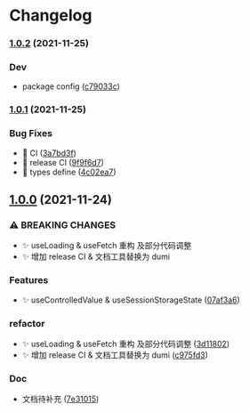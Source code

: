 # Changelog

### [1.0.2](https://www.github.com/shiheng-fe/hooks/compare/v1.0.1...v1.0.2) (2021-11-25)


### Dev

* package config ([c79033c](https://www.github.com/shiheng-fe/hooks/commit/c79033cae684fda54ea8e3a56f44ca4bc616eea1))

### [1.0.1](https://www.github.com/shiheng-fe/hooks/compare/v1.0.0...v1.0.1) (2021-11-25)


### Bug Fixes

* :bug: CI ([3a7bd3f](https://www.github.com/shiheng-fe/hooks/commit/3a7bd3f9b335c26250c1603fa213730d2cfa94a0))
* :bug: release CI ([9f9f6d7](https://www.github.com/shiheng-fe/hooks/commit/9f9f6d7a2bd5efa51ae4eb8f07f61f39e055d35e))
* :bug: types define ([4c02ea7](https://www.github.com/shiheng-fe/hooks/commit/4c02ea749bc53ef9ddd0585f95f7125ce77b4045))

## [1.0.0](https://www.github.com/shiheng-fe/hooks/compare/v0.0.15...v1.0.0) (2021-11-24)


### ⚠ BREAKING CHANGES

* :sparkles: useLoading & useFetch 重构 及部分代码调整
* :sparkles: 增加 release CI & 文档工具替换为 dumi

### Features

* :sparkles: useControlledValue & useSessionStorageState ([07af3a6](https://www.github.com/shiheng-fe/hooks/commit/07af3a65bfdb97032680f95e2e7b7c26a70e8ecd))


### refactor

* :sparkles: useLoading & useFetch 重构 及部分代码调整 ([3d11802](https://www.github.com/shiheng-fe/hooks/commit/3d11802416092bf160d34e8dc2df34b11a04d2a6))
* :sparkles: 增加 release CI & 文档工具替换为 dumi ([c975fd3](https://www.github.com/shiheng-fe/hooks/commit/c975fd396988f8be31a3b70949ff3abf9d293d8f))


### Doc

* 文档待补充 ([7e31015](https://www.github.com/shiheng-fe/hooks/commit/7e31015468bfeb08ba33a7fc367fd81e962c4d65))
